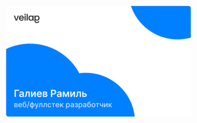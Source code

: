 <picture>
  <source media="(prefers-color-scheme: dark)" srcset="./assets/dark-preview.png">
  <img alt="Превью профиля" src="./assets/light-preview.png">
</picture>

